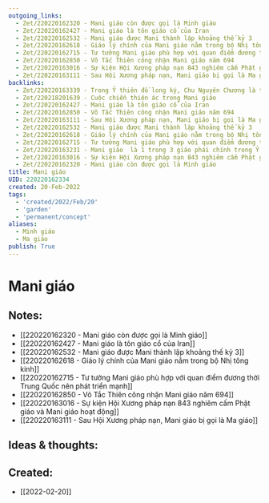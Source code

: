 ```yaml
---
outgoing_links:
  - Zet/220220162320 - Mani giáo còn được gọi là Minh giáo
  - Zet/220220162427 - Mani giáo là tôn giáo cổ của Iran
  - Zet/220220162532 - Mani giáo được Mani thành lập khoảng thế kỷ 3
  - Zet/220220162618 - Giáo lý chính của Mani giáo nằm trong bộ Nhị tông kinh
  - Zet/220220162715 - Tư tưởng Mani giáo phù hợp với quan điểm đương thời Trung Quốc nên phát triển mạnh
  - Zet/220220162850 - Võ Tắc Thiên công nhận Mani giáo năm 694
  - Zet/220220163016 - Sự kiện Hội Xương pháp nạn 843 nghiêm cấm Phật giáo và Mani giáo hoạt động
  - Zet/220220163111 - Sau Hội Xương pháp nạn, Mani giáo bị gọi là Ma giáo
backlinks:
  - Zet/220220163339 - Trong Ỷ thiên đồ long ký, Chu Nguyên Chương là thành viên Mani giáo
  - Zet/220218201639 - Cuộc chiến thiện ác trong Mani giáo
  - Zet/220220162427 - Mani giáo là tôn giáo cổ của Iran
  - Zet/220220162850 - Võ Tắc Thiên công nhận Mani giáo năm 694
  - Zet/220220163111 - Sau Hội Xương pháp nạn, Mani giáo bị gọi là Ma giáo
  - Zet/220220162532 - Mani giáo được Mani thành lập khoảng thế kỷ 3
  - Zet/220220162618 - Giáo lý chính của Mani giáo nằm trong bộ Nhị tông kinh
  - Zet/220220162715 - Tư tưởng Mani giáo phù hợp với quan điểm đương thời Trung Quốc nên phát triển mạnh
  - Zet/220220163231 - Mani giáo  là 1 trong 3 giáo phái chính trong Ỷ thiên đồ long ký
  - Zet/220220163016 - Sự kiện Hội Xương pháp nạn 843 nghiêm cấm Phật giáo và Mani giáo hoạt động
  - Zet/220220162320 - Mani giáo còn được gọi là Minh giáo
title: Mani giáo
UID: 220220162334
created: 20-Feb-2022
tags:
  - 'created/2022/Feb/20'
  - 'garden'
  - 'permanent/concept'
aliases:
  - Minh giáo
  - Ma giáo
publish: True
---
```

# Mani giáo

## Notes:
- [[220220162320 - Mani giáo còn được gọi là Minh giáo]]
- [[220220162427 - Mani giáo là tôn giáo cổ của Iran]]
- [[220220162532 - Mani giáo được Mani thành lập khoảng thế kỷ 3]]
- [[220220162618 - Giáo lý chính của Mani giáo nằm trong bộ Nhị tông kinh]]
- [[220220162715 - Tư tưởng Mani giáo phù hợp với quan điểm đương thời Trung Quốc nên phát triển mạnh]]
- [[220220162850 - Võ Tắc Thiên công nhận Mani giáo năm 694]]
- [[220220163016 - Sự kiện Hội Xương pháp nạn 843 nghiêm cấm Phật giáo và Mani giáo hoạt động]]
- [[220220163111 - Sau Hội Xương pháp nạn, Mani giáo bị gọi là Ma giáo]]

## Ideas & thoughts:



## Created:
- [[2022-02-20]]
